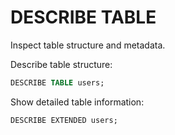# DESCRIBE TABLE

Inspect table structure and metadata.

Describe table structure:

```sql
DESCRIBE TABLE users;
```

Show detailed table information:

```sql
DESCRIBE EXTENDED users;
```